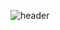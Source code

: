 ![header](https://capsule-render.vercel.app/api?type=soft&color=gradient&customColorList=0,2,2,4,30&height=300&section=header&text=BOMI%20,%20DEVELOPER.&fontColor=&fontSize=60&animation=blink&desc=Thank%20you%20for%20visiting%20my%20github.&descAlignY=65)
